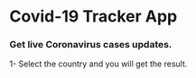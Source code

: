 # Covid-19 Tracker App

### Get live Coronavirus cases updates.

1- Select the country and you will get the result.

